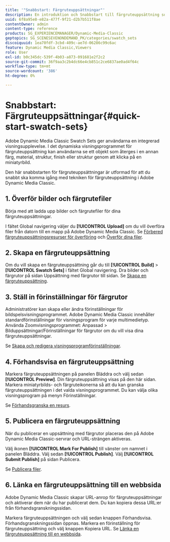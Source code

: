 ```yaml
---
title: '"Snabbstart: Färgruteuppsättningar"'
description: En introduktion och Snabbstart till färgruteuppsättning som hjälper dig att komma igång snabbt i Adobe Dynamic Media Classic.
uuid: 6f8a95e8-e82a-477f-9f21-d2b7b511f8ae
contentOwner: admin
content-type: reference
products: SG_EXPERIENCEMANAGER/Dynamic-Media-Classic
geptopics: SG_SCENESEVENONDEMAND_PK/categories/swatch_sets
discoiquuid: 1ea70fdf-3cbd-409c-ae7d-06286c99c6ac
feature: Dynamic Media Classic,Viewers
role: User
exl-id: b0c345dc-539f-4b03-a873-091681e2f2c2
source-git-commit: 36f9aa3c2b4dc66e4cb851c2ce6837ae0ad4f64c
workflow-type: tm+mt
source-wordcount: '386'
ht-degree: 0%

---
```


# Snabbstart: Färgruteuppsättningar{#quick-start-swatch-sets}

Adobe Dynamic Media Classic Swatch Sets ger användarna en integrerad visningsupplevelse. I det dynamiska visningsprogrammet för färgruteuppsättning kan användarna se ett objekt som återges i en annan färg, material, struktur, finish eller struktur genom att klicka på en miniatyrbild.

Den här snabbstarten för färgruteuppsättningar är utformad för att du snabbt ska komma igång med tekniken för färgruteuppsättning i Adobe Dynamic Media Classic.

## 1. Överför bilder och färgrutefiler

Börja med att ladda upp bilder och färgrutefiler för dina färgruteuppsättningar.

I fältet Global navigering väljer du **[!UICONTROL Upload]** om du vill överföra filer från datorn till en mapp på Adobe Dynamic Media Classic. Se [Förbered färgruteuppsättningsresurser för överföring](preparing-swatch-set-assets-upload.md#preparing-swatch-set-assets-for-upload) och [Överför dina filer](uploading-files.md#uploading-your-files).

## 2. Skapa en färgruteuppsättning

Om du vill skapa en färgruteuppsättning går du till **[!UICONTROL Build]** > **[!UICONTROL Swatch Sets]** i fältet Global navigering. Dra bilder och färgrutor på sidan Uppsättning med färgrutor till sidan. Se [Skapa en färgruteuppsättning](creating-swatch-set.md#creating-a-swatch-set).

## 3. Ställ in förinställningar för färgrutor

Administratörer kan skapa eller ändra förinställningar för bildspelsvisningsprogrammet. Adobe Dynamic Media Classic innehåller standardförinställningar för visningsprogram för varje multimedietyp. Använda Zoomvisningsprogrammet: Anpassad > Bilduppsättningar/Förinställningar för färgrutor om du vill visa dina färgruteuppsättningar.

Se [Skapa och redigera visningsprogramförinställningar](application-setup.md#adding-and-editing-viewer-presets).

## 4. Förhandsvisa en färgruteuppsättning

Markera färgruteuppsättningen på panelen Bläddra och välj sedan **[!UICONTROL Preview]**. Din färgruteuppsättning visas på den här sidan. Markera miniatyrbilds- och färgruteikonerna så att du kan granska färgruteuppsättningen i det valda visningsprogrammet. Du kan välja olika visningsprogram på menyn Förinställningar.

Se [Förhandsgranska en resurs](previewing-asset.md#previewing-an-asset).

## 5. Publicera en färgruteuppsättning

När du publicerar en uppsättning med färgrutor placeras den på Adobe Dynamic Media Classic-servrar och URL-strängen aktiveras.

Välj ikonen **[!UICONTROL Mark For Publish]** till vänster om namnet i panelen Bläddra. Välj sedan **[!UICONTROL Publish]**. Välj **[!UICONTROL Submit Publish]** på sidan Publicera.

Se [Publicera filer](publishing-files.md#publishing-files).

## 6. Länka en färgruteuppsättning till en webbsida

Adobe Dynamic Media Classic skapar URL-anrop för färgruteuppsättningar och aktiverar dem när du har publicerat dem. Du kan kopiera dessa URL:er från förhandsgranskningssidan.

Markera färgruteuppsättningen och välj sedan knappen Förhandsvisa. Förhandsgranskningssidan öppnas. Markera en förinställning för färgruteuppsättning och välj knappen Kopiera URL. Se [Länka en färgruteuppsättning till en webbsida](linking-swatch-set-web-page.md#linking-a-swatch-set-to-a-web-page).
